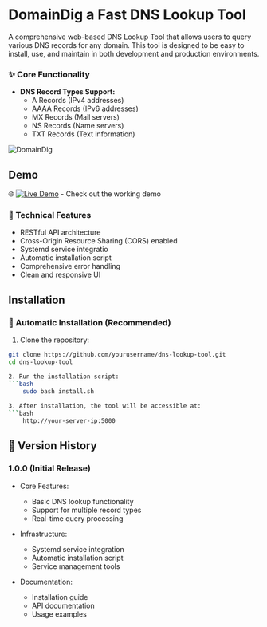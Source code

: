 # DomainDig a Fast DNS Lookup Tool

A comprehensive web-based DNS Lookup Tool that allows users to query various DNS records for any domain. This tool is designed to be easy to install, use, and maintain in both development and production environments.

### ✨ Core Functionality
- **DNS Record Types Support:**
  - A Records (IPv4 addresses)
  - AAAA Records (IPv6 addresses)
  - MX Records (Mail servers)
  - NS Records (Name servers)
  - TXT Records (Text information)

![DomainDig](https://nslookup.oss.nextbackend.com/assets/2024-10-27%20013121.png)

## Demo
🌐 [![Live Demo](https://img.shields.io/badge/Demo-Live%20Preview-blue)](https://nslookup.oss.nextbackend.com/) - Check out the working demo

### 📖 Technical Features
- RESTful API architecture
- Cross-Origin Resource Sharing (CORS) enabled
- Systemd service integratio
- Automatic installation script
- Comprehensive error handling
- Clean and responsive UI

## Installation

### 🚀 Automatic Installation (Recommended)
1. Clone the repository:
```bash
git clone https://github.com/yourusername/dns-lookup-tool.git
cd dns-lookup-tool

2. Run the installation script:
```bash
    sudo bash install.sh
    
3. After installation, the tool will be accessible at:
```bash
    http://your-server-ip:5000
```
## 💬 Version History

### 1.0.0 (Initial Release)
- Core Features:
  - Basic DNS lookup functionality
  - Support for multiple record types
  - Real-time query processing
 
- Infrastructure:
  - Systemd service integration
  - Automatic installation script
  - Service management tools
    
- Documentation:
  - Installation guide
  - API documentation
  - Usage examples
